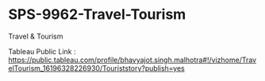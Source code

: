 # SPS-9962-Travel-Tourism
Travel &amp; Tourism


Tableau Public Link : https://public.tableau.com/profile/bhavyajot.singh.malhotra#!/vizhome/TravelTourism_16196328226930/Touriststory?publish=yes
